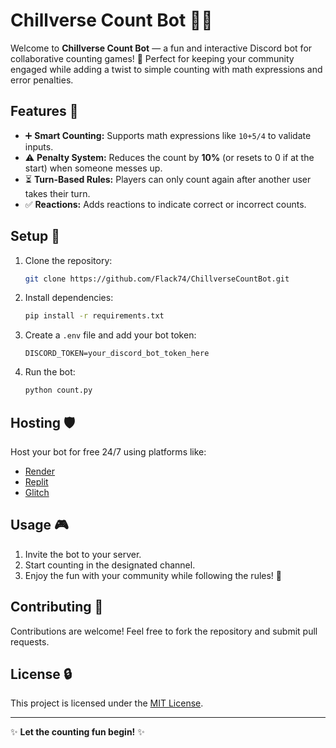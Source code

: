 # Chillverse Count Bot 🔢💪

Welcome to **Chillverse Count Bot** — a fun and interactive Discord bot for collaborative counting games! 🎯 Perfect for keeping your community engaged while adding a twist to simple counting with math expressions and error penalties.

## Features 🌟
- ➕ **Smart Counting:** Supports math expressions like `10+5/4` to validate inputs.
- ⚠️ **Penalty System:** Reduces the count by **10%** (or resets to 0 if at the start) when someone messes up.
- ⏳ **Turn-Based Rules:** Players can only count again after another user takes their turn.
- ✅ **Reactions:** Adds reactions to indicate correct or incorrect counts.

## Setup 🚀
1. Clone the repository:
   ```bash
   git clone https://github.com/Flack74/ChillverseCountBot.git
   ```
2. Install dependencies:
   ```bash
   pip install -r requirements.txt
   ```
3. Create a `.env` file and add your bot token:
   ```env
   DISCORD_TOKEN=your_discord_bot_token_here
   ```
4. Run the bot:
   ```bash
   python count.py
   ```

## Hosting 🛡️
Host your bot for free 24/7 using platforms like:
- [Render](https://render.com/)
- [Replit](https://replit.com/)
- [Glitch](https://glitch.com/)

## Usage 🎮
1. Invite the bot to your server.
2. Start counting in the designated channel.
3. Enjoy the fun with your community while following the rules! 🎉

## Contributing 🤝
Contributions are welcome! Feel free to fork the repository and submit pull requests.

## License 🔒
This project is licensed under the [MIT License](LICENSE).

---

✨ **Let the counting fun begin!** ✨

